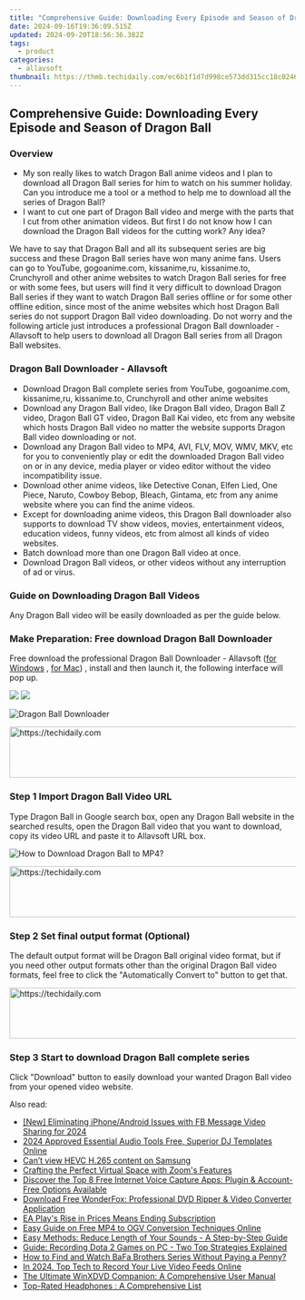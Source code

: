 ```yaml
---
title: "Comprehensive Guide: Downloading Every Episode and Season of Dragon Ball"
date: 2024-09-16T19:36:09.515Z
updated: 2024-09-20T18:56:36.382Z
tags:
  - product
categories:
  - allavsoft
thumbnail: https://thmb.techidaily.com/ec6b1f1d7d998ce573dd315cc18c0246f2fda616f5f88137d905e138146bac2b.jpg
---
```


## Comprehensive Guide: Downloading Every Episode and Season of Dragon Ball

### Overview

* My son really likes to watch Dragon Ball anime videos and I plan to download all Dragon Ball series for him to watch on his summer holiday. Can you introduce me a tool or a method to help me to download all the series of Dragon Ball?
* I want to cut one part of Dragon Ball video and merge with the parts that I cut from other animation videos. But first I do not know how I can download the Dragon Ball videos for the cutting work? Any idea?

We have to say that Dragon Ball and all its subsequent series are big success and these Dragon Ball series have won many anime fans. Users can go to YouTube, gogoanime.com, kissanime,ru, kissanime.to, Crunchyroll and other anime websites to watch Dragon Ball series for free or with some fees, but users will find it very difficult to download Dragon Ball series if they want to watch Dragon Ball series offline or for some other offline edition, since most of the anime websites which host Dragon Ball series do not support Dragon Ball video downloading. Do not worry and the following article just introduces a professional Dragon Ball downloader - Allavsoft to help users to download all Dragon Ball series from all Dragon Ball websites.

### Dragon Ball Downloader - Allavsoft

* Download Dragon Ball complete series from YouTube, gogoanime.com, kissanime,ru, kissanime.to, Crunchyroll and other anime websites
* Download any Dragon Ball video, like Dragon Ball video, Dragon Ball Z video, Dragon Ball GT video, Dragon Ball Kai video, etc from any website which hosts Dragon Ball video no matter the website supports Dragon Ball video downloading or not.
* Download any Dragon Ball video to MP4, AVI, FLV, MOV, WMV, MKV, etc for you to conveniently play or edit the downloaded Dragon Ball video on or in any device, media player or video editor without the video incompatibility issue.
* Download other anime videos, like Detective Conan, Elfen Lied, One Piece, Naruto, Cowboy Bebop, Bleach, Gintama, etc from any anime website where you can find the anime videos.
* Except for downloading anime videos, this Dragon Ball downloader also supports to download TV show videos, movies, entertainment videos, education videos, funny videos, etc from almost all kinds of video websites.
* Batch download more than one Dragon Ball video at once.
* Download Dragon Ball videos, or other videos without any interruption of ad or virus.

### Guide on Downloading Dragon Ball Videos

Any Dragon Ball video will be easily downloaded as per the guide below.

### Make Preparation: Free download Dragon Ball Downloader

Free download the professional Dragon Ball Downloader - Allavsoft ([for Windows](https://tools.techidaily.com/allavsoft/products/) , [for Mac](https://tools.techidaily.com/allavsoft/products/)) , install and then launch it, the following interface will pop up.

[![](https://www.allavsoft.com/how-to/../images/how-to/free-download-win.jpg)](https://tools.techidaily.com/allavsoft/products/) [![](https://www.allavsoft.com/how-to/../images/how-to/free-download-mac.jpg)](https://tools.techidaily.com/allavsoft/products/)

![Dragon Ball Downloader](https://www.allavsoft.com/how-to/../images/allavsoft/screen-shot-600.jpg)

<!-- affiliate ads begin -->
<a href="https://appsumo.8odi.net/c/5597632/2144287/7443" target="_top" id="2144287">
  <img src="//a.impactradius-go.com/display-ad/7443-2144287" border="0" alt="https://techidaily.com" width="600" height="90"/>
</a>
<img height="0" width="0" src="https://appsumo.8odi.net/i/5597632/2144287/7443" style="position:absolute;visibility:hidden;" border="0" />
<!-- affiliate ads end -->

### Step 1 Import Dragon Ball Video URL

Type Dragon Ball in Google search box, open any Dragon Ball website in the searched results, open the Dragon Ball video that you want to download, copy its video URL and paste it to Allavsoft URL box.

![How to Download Dragon Ball to MP4?](https://www.allavsoft.com/how-to/../images/how-to/download-rtmp-video/download-rtmp-video.jpg)

<!-- affiliate ads begin -->
<a href="https://ephamedtechinc.pxf.io/c/5597632/2136619/26400" target="_top" id="2136619">
  <img src="//a.impactradius-go.com/display-ad/26400-2136619" border="0" alt="https://techidaily.com" width="728" height="90"/>
</a>
<img height="0" width="0" src="https://ephamedtechinc.pxf.io/i/5597632/2136619/26400" style="position:absolute;visibility:hidden;" border="0" />
<!-- affiliate ads end -->

### Step 2 Set final output format (Optional)

The default output format will be Dragon Ball original video format, but if you need other output formats other than the original Dragon Ball video formats, feel free to click the "Automatically Convert to" button to get that.

<!-- affiliate ads begin -->
<a href="https://appsumo.8odi.net/c/5597632/2123727/7443" target="_top" id="2123727">
  <img src="//a.impactradius-go.com/display-ad/7443-2123727" border="0" alt="https://techidaily.com" width="728" height="90"/>
</a>
<img height="0" width="0" src="https://appsumo.8odi.net/i/5597632/2123727/7443" style="position:absolute;visibility:hidden;" border="0" />
<!-- affiliate ads end -->

### Step 3 Start to download Dragon Ball complete series

Click "Download" button to easily download your wanted Dragon Ball video from your opened video website.

<ins class="adsbygoogle"
     style="display:block"
     data-ad-format="autorelaxed"
     data-ad-client="ca-pub-7571918770474297"
     data-ad-slot="1223367746"></ins>

<ins class="adsbygoogle"
     style="display:block"
     data-ad-client="ca-pub-7571918770474297"
     data-ad-slot="8358498916"
     data-ad-format="auto"
     data-full-width-responsive="true"></ins>

<span class="atpl-alsoreadstyle">Also read:</span>
<div><ul>
<li><a href="https://facebook-clips.techidaily.com/new-eliminating-iphoneandroid-issues-with-fb-message-video-sharing-for-2024/"><u>[New] Eliminating iPhone/Android Issues with FB Message Video Sharing for 2024</u></a></li>
<li><a href="https://youtube-video-recordings.techidaily.com/2024-approved-essential-audio-tools-free-superior-dj-templates-online/"><u>2024 Approved Essential Audio Tools Free, Superior DJ Templates Online</u></a></li>
<li><a href="https://phone-solutions.techidaily.com/cant-view-hevc-h265-content-on-samsung-by-aiseesoft-video-converter-play-hevc-video-on-android/"><u>Can’t view HEVC H.265 content on Samsung</u></a></li>
<li><a href="https://article-files.techidaily.com/crafting-the-perfect-virtual-space-with-zooms-features/"><u>Crafting the Perfect Virtual Space with Zoom's Features</u></a></li>
<li><a href="https://win-excellent.techidaily.com/discover-the-top-8-free-internet-voice-capture-apps-plugin-and-account-free-options-available/"><u>Discover the Top 8 Free Internet Voice Capture Apps: Plugin & Account-Free Options Available</u></a></li>
<li><a href="https://win-excellent.techidaily.com/download-free-wonderfox-professional-dvd-ripper-and-video-converter-application/"><u>Download Free WonderFox: Professional DVD Ripper & Video Converter Application</u></a></li>
<li><a href="https://games-able.techidaily.com/ea-plays-rise-in-prices-means-ending-subscription/"><u>EA Play's Rise in Prices Means Ending Subscription</u></a></li>
<li><a href="https://win-excellent.techidaily.com/easy-guide-on-free-mp4-to-ogv-conversion-techniques-online/"><u>Easy Guide on Free MP4 to OGV Conversion Techniques Online</u></a></li>
<li><a href="https://win-excellent.techidaily.com/easy-methods-reduce-length-of-your-sounds-a-step-by-step-guide/"><u>Easy Methods: Reduce Length of Your Sounds - A Step-by-Step Guide</u></a></li>
<li><a href="https://win-excellent.techidaily.com/guide-recording-dota-2-games-on-pc-two-top-strategies-explained/"><u>Guide: Recording Dota 2 Games on PC - Two Top Strategies Explained</u></a></li>
<li><a href="https://win-excellent.techidaily.com/how-to-find-and-watch-bafa-brothers-series-without-paying-a-penny/"><u>How to Find and Watch BaFa Brothers Series Without Paying a Penny?</u></a></li>
<li><a href="https://youtube-blog.techidaily.com/24-top-tech-to-record-your-live-video-feeds-online/"><u>In 2024, Top Tech to Record Your Live Video Feeds Online</u></a></li>
<li><a href="https://vp-tips.techidaily.com/the-ultimate-winxdvd-companion-a-comprehensive-user-manual/"><u>The Ultimate WinXDVD Companion: A Comprehensive User Manual</u></a></li>
<li><a href="https://buynow-reviews.techidaily.com/top-rated-headphones-a-comprehensive-list/"><u>Top-Rated Headphones : A Comprehensive List</u></a></li>
</ul></div>

